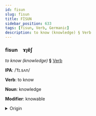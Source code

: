 ```yaml
---
id: fisun
slug: fisun
title: FİSUN
sidebar_position: 633
tags: [fisun, Verb, Germanic]
description: to know (knowledge) § Verb
---
```


### fisun&emsp;<span kind="abugida">ɤȷɐ̃ʃ</span>

*to know (knowledge)* **§** [Verb](../../tags/Verb)

**IPA**: /ˈfɪ.sʌn/

**Verb**: to know

**Noun**: knowledge

**Modifier**: knowable

<details>
    <summary>Origin</summary>
    German Wissen /ˈvɪsən/<br/>
    <em>Germanic Language Family</em>
</details>